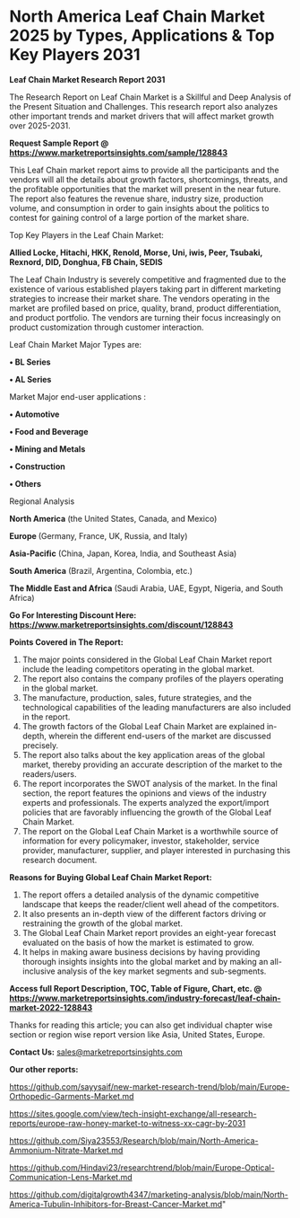 # North America Leaf Chain Market 2025 by Types, Applications & Top Key Players 2031

<strong>Leaf Chain Market Research Report 2031</strong>

The Research Report on Leaf Chain Market is a Skillful and Deep Analysis of the Present Situation and Challenges. This research report also analyzes other important trends and market drivers that will affect market growth over 2025-2031.

<strong>Request Sample Report @ <a href=https://www.marketreportsinsights.com/sample/128843>https://www.marketreportsinsights.com/sample/128843</a></strong>

This Leaf Chain market report aims to provide all the participants and the vendors will all the details about growth factors, shortcomings, threats, and the profitable opportunities that the market will present in the near future. The report also features the revenue share, industry size, production volume, and consumption in order to gain insights about the politics to contest for gaining control of a large portion of the market share.

Top Key Players in the Leaf Chain Market:

<strong>Allied Locke, Hitachi, HKK, Renold, Morse, Uni, iwis, Peer, Tsubaki, Rexnord, DID, Donghua, FB Chain, SEDIS</strong>

The Leaf Chain Industry is severely competitive and fragmented due to the existence of various established players taking part in different marketing strategies to increase their market share. The vendors operating in the market are profiled based on price, quality, brand, product differentiation, and product portfolio. The vendors are turning their focus increasingly on product customization through customer interaction.

Leaf Chain Market Major Types are:

<strong>• BL Series

• AL Series</strong>

Market Major end-user applications :

<strong>• Automotive

• Food and Beverage

• Mining and Metals

• Construction

• Others</strong>

Regional Analysis

</u><strong><b>North America</b></strong> (the United States, Canada, and Mexico)

<strong><b>Europe </b></strong>(Germany, France, UK, Russia, and Italy)

<strong><b>Asia-Pacific</b></strong> (China, Japan, Korea, India, and Southeast Asia)

<strong><b>South America</b></strong> (Brazil, Argentina, Colombia, etc.)

<strong><b>The Middle East and Africa</b></strong> (Saudi Arabia, UAE, Egypt, Nigeria, and South Africa)

<strong>Go For Interesting Discount Here: <a href=https://www.marketreportsinsights.com/discount/128843>https://www.marketreportsinsights.com/discount/128843</a></strong>

<strong>Points Covered in The Report:</strong>
<ol>
  <li>The major points considered in the Global Leaf Chain Market report include the leading competitors operating in the global market.</li>
  <li>The report also contains the company profiles of the players operating in the global market.</li>
  <li>The manufacture, production, sales, future strategies, and the technological capabilities of the leading manufacturers are also included in the report.</li>
  <li>The growth factors of the Global Leaf Chain Market are explained in-depth, wherein the different end-users of the market are discussed precisely.</li>
  <li>The report also talks about the key application areas of the global market, thereby providing an accurate description of the market to the readers/users.</li>
  <li>The report incorporates the SWOT analysis of the market. In the final section, the report features the opinions and views of the industry experts and professionals. The experts analyzed the export/import policies that are favorably influencing the growth of the Global Leaf Chain Market.</li>
  <li>The report on the Global Leaf Chain Market is a worthwhile source of information for every policymaker, investor, stakeholder, service provider, manufacturer, supplier, and player interested in purchasing this research document.</li>
</ol>
<strong>Reasons for Buying Global Leaf Chain Market Report:</strong>

<ol>
  <li>The report offers a detailed analysis of the dynamic competitive landscape that keeps the reader/client well ahead of the competitors.</li>
  <li>It also presents an in-depth view of the different factors driving or restraining the growth of the global market.</li>
  <li>The Global Leaf Chain Market report provides an eight-year forecast evaluated on the basis of how the market is estimated to grow.</li>
  <li>It helps in making aware business decisions by having providing thorough insights insights into the global market and by making an all-inclusive analysis of the key market segments and sub-segments.</li>
</ol>
<strong>Access full Report Description, TOC, Table of Figure, Chart, etc. @ <a href=https://www.marketreportsinsights.com/industry-forecast/leaf-chain-market-2022-128843>https://www.marketreportsinsights.com/industry-forecast/leaf-chain-market-2022-128843</a></strong>


Thanks for reading this article; you can also get individual chapter wise section or region wise report version like Asia, United States, Europe.

<strong>Contact Us:</strong>
sales@marketreportsinsights.com

<strong>Our other reports:</strong>

<a href=https://github.com/sayysaif/new-market-research-trend/blob/main/Europe-Orthopedic-Garments-Market.md>https://github.com/sayysaif/new-market-research-trend/blob/main/Europe-Orthopedic-Garments-Market.md</a>

<a href=https://sites.google.com/view/tech-insight-exchange/all-research-reports/europe-raw-honey-market-to-witness-xx-cagr-by-2031>https://sites.google.com/view/tech-insight-exchange/all-research-reports/europe-raw-honey-market-to-witness-xx-cagr-by-2031</a>

<a href=https://github.com/Siya23553/Research/blob/main/North-America-Ammonium-Nitrate-Market.md>https://github.com/Siya23553/Research/blob/main/North-America-Ammonium-Nitrate-Market.md</a>

<a href=https://github.com/Hindavi23/researchtrend/blob/main/Europe-Optical-Communication-Lens-Market.md>https://github.com/Hindavi23/researchtrend/blob/main/Europe-Optical-Communication-Lens-Market.md</a>

<a href=https://github.com/digitalgrowth4347/marketing-analysis/blob/main/North-America-Tubulin-Inhibitors-for-Breast-Cancer-Market.md>https://github.com/digitalgrowth4347/marketing-analysis/blob/main/North-America-Tubulin-Inhibitors-for-Breast-Cancer-Market.md</a>"
